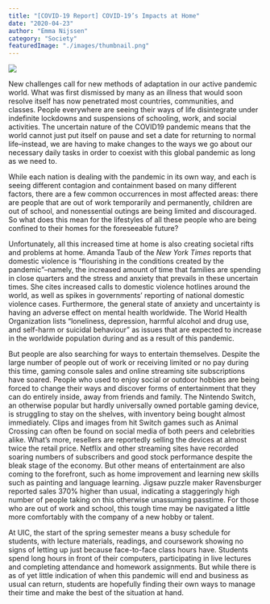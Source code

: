 ```yaml
---
title: "[COVID-19 Report] COVID-19’s Impacts at Home"
date: "2020-04-23"
author: "Emma Nijssen"
category: "Society"
featuredImage: "./images/thumbnail.png"
---
```


![](/images/thumbnail.png)

New challenges call for new methods of adaptation in our active pandemic world. What was first dismissed by many as an illness that would soon resolve itself has now penetrated most countries, communities, and classes. People everywhere are seeing their ways of life disintegrate under indefinite lockdowns and suspensions of schooling, work, and social activities. The uncertain nature of the COVID19 pandemic means that the world cannot just put itself on pause and set a date for returning to normal life–instead, we are having to make changes to the ways we go about our necessary daily tasks in order to coexist with this global pandemic as long as we need to. 

While each nation is dealing with the pandemic in its own way, and each is seeing different contagion and containment based on many different factors, there are a few common occurrences in most affected areas: there are people that are out of work temporarily and permanently, children are out of school, and nonessential outings are being limited and discouraged. So what does this mean for the lifestyles of all these people who are being confined to their homes for the foreseeable future? 

Unfortunately, all this increased time at home is also creating societal rifts and problems at home. Amanda Taub of the _New York Times_ reports that domestic violence is “flourishing in the conditions created by the pandemic”–namely, the increased amount of time that families are spending in close quarters and the stress and anxiety that prevails in these uncertain times. She cites increased calls to domestic violence hotlines around the world, as well as spikes in governments’ reporting of national domestic violence cases. Furthermore, the general state of anxiety and uncertainty is having an adverse effect on mental health worldwide. The World Health Organization lists “loneliness, depression, harmful alcohol and drug use, and self-harm or suicidal behaviour” as issues that are expected to increase in the worldwide population during and as a result of this pandemic.

But people are also searching for ways to entertain themselves. Despite the large number of people out of work or receiving limited or no pay during this time, gaming console sales and online streaming site subscriptions have soared. People who used to enjoy social or outdoor hobbies are being forced to change their ways and discover forms of entertainment that they can do entirely inside, away from friends and family. The Nintendo Switch, an otherwise popular but hardly universally owned portable gaming device, is struggling to stay on the shelves, with inventory being bought almost immediately. Clips and images from hit Switch games such as Animal Crossing can often be found on social media of both peers and celebrities alike. What’s more, resellers are reportedly selling the devices at almost twice the retail price. Netflix and other streaming sites have recorded soaring numbers of subscribers and good stock performance despite the bleak stage of the economy. But other means of entertainment are also coming to the forefront, such as home improvement and learning new skills such as painting and language learning. Jigsaw puzzle maker Ravensburger reported sales 370% higher than usual, indicating a staggeringly high number of people taking on this otherwise unassuming passtime. For those who are out of work and school, this tough time may be navigated a little more comfortably with the company of a new hobby or talent.

At UIC, the start of the spring semester means a busy schedule for students, with lecture materials, readings, and coursework showing no signs of letting up just because face-to-face class hours have. Students spend long hours in front of their computers, participating in live lectures and completing attendance and homework assignments. But while there is as of yet little indication of when this pandemic will end and business as usual can return, students are hopefully finding their own ways to manage their time and make the best of the situation at hand.
